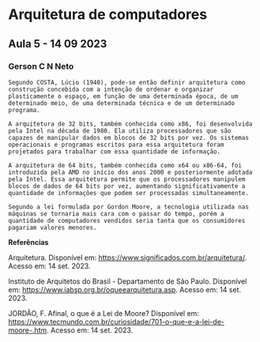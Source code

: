 # Arquitetura de computadores #

## Aula 5 - 14 09 2023 ##

### Gerson C N Neto ###

    Segundo COSTA, Lúcio (1940), pode-se então definir arquitetura como construção concebida com a intenção de ordenar e organizar plasticamente o espaço, em função de uma determinada época, de um determinado meio, de uma determinada técnica e de um determinado programa.

    A arquitetura de 32 bits, também conhecida como x86, foi desenvolvida pela Intel na década de 1980. Ela utiliza processadores que são capazes de manipular dados em blocos de 32 bits por vez. Os sistemas operacionais e programas escritos para essa arquitetura foram projetados para trabalhar com essa quantidade de informação.

    A arquitetura de 64 bits, também conhecida como x64 ou x86-64, foi introduzida pela AMD no início dos anos 2000 e posteriormente adotada pela Intel. Essa arquitetura permite que os processadores manipulem blocos de dados de 64 bits por vez, aumentando significativamente a quantidade de informações que podem ser processadas simultaneamente.

    Segundo a lei formulada por Gordon Moore, a tecnologia utilizada nas máquinas se tornaria mais cara com o passar do tempo, porém a quantidade de computadores vendidos seria tanta que os consumidores pagariam valores menores.

**Referências**

Arquitetura. Disponível em: <https://www.significados.com.br/arquitetura/>. Acesso em: 14 set. 2023.


Instituto de Arquitetos do Brasil - Departamento de São Paulo. Disponível em: <https://www.iabsp.org.br/oqueearquitetura.asp>. Acesso em: 14 set. 2023.


JORDÃO, F. Afinal, o que é a Lei de Moore? Disponível em: <https://www.tecmundo.com.br/curiosidade/701-o-que-e-a-lei-de-moore-.htm>. Acesso em: 14 set. 2023.


